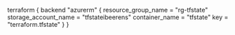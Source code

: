 


terraform {
  backend "azurerm" {
    resource_group_name   = "rg-tfstate"
    storage_account_name  = "tfstateibeerens"
    container_name        = "tfstate"
    key                   = "terraform.tfstate"
  }
}
